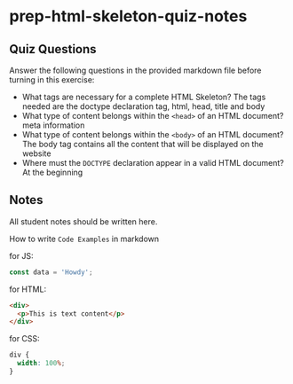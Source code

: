 # prep-html-skeleton-quiz-notes

## Quiz Questions

Answer the following questions in the provided markdown file before turning in this exercise:

- What tags are necessary for a complete HTML Skeleton?
The tags needed are the doctype declaration tag, html, head, title and body
- What type of content belongs within the `<head>` of an HTML document?
meta information
- What type of content belongs within the `<body>` of an HTML document?
The body tag contains all the content that will be displayed on the website
- Where must the `DOCTYPE` declaration appear in a valid HTML document?
At the beginning
## Notes

All student notes should be written here.

How to write `Code Examples` in markdown

for JS:

```javascript
const data = 'Howdy';
```

for HTML:

```html
<div>
  <p>This is text content</p>
</div>
```

for CSS:

```css
div {
  width: 100%;
}
```

